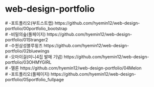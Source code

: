 # web-design-portfolio

<p>
# -포트폴리오(부트스트랩) https://github.com/hyemin12/web-design-portfolio/00portfolio_bootstrap <br>
# -비밀의숲(풀페이지) https://github.com/hyemin12/web-design-portfolio/01Stranger2 <br>
# -수원삼성블루윙즈 https://github.com/hyemin12/web-design-portfolio/02bluewings <br>
# -오마이걸(미니4집 발매 기념) https://github.com/hyemin12/web-design-portfolio/03OHMYGIRL <br>
# -멜론 https://github.com/hyemin12/web-design-portfolio/04Melon <br>
# -포트폴리오(풀페이지) https://github.com/hyemin12/web-design-portfolio/05portfolio_fullpage
</p>
